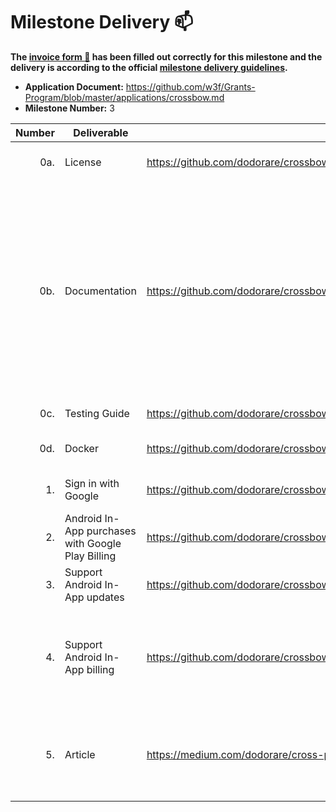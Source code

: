 # Milestone Delivery :mailbox:

**The [invoice form :pencil:](https://docs.google.com/forms/d/e/1FAIpQLSfmNYaoCgrxyhzgoKQ0ynQvnNRoTmgApz9NrMp-hd8mhIiO0A/viewform) has been filled out correctly for this milestone and the delivery is according to the official [milestone delivery guidelines](https://github.com/w3f/Grants-Program/blob/master/docs/milestone-deliverables-guidelines.md).**

* **Application Document:** https://github.com/w3f/Grants-Program/blob/master/applications/crossbow.md
* **Milestone Number:** 3

| Number | Deliverable | Link | Notes |
| -----: | ----------- | ------------- | ------------- |
| 0a. | License | https://github.com/dodorare/crossbow#license | Apache License 2.0 or MIT |
| 0b. | Documentation | https://github.com/dodorare/crossbow/tree/27ef7d77068969aebef4817bddfd3ed6614e5a87/docs/src | [admob](https://github.com/dodorare/crossbow/tree/27ef7d77068969aebef4817bddfd3ed6614e5a87/plugins/admob-android), [play-billing](https://github.com/dodorare/crossbow/tree/27ef7d77068969aebef4817bddfd3ed6614e5a87/plugins/play-billing), [play-core](https://github.com/dodorare/crossbow/tree/27ef7d77068969aebef4817bddfd3ed6614e5a87/plugins/play-core), [play-games-services](https://github.com/dodorare/crossbow/tree/27ef7d77068969aebef4817bddfd3ed6614e5a87/plugins/play-games-services), [how-to-create-plugins](https://crossbow.dodorare.com/crossbow/android-plugins.html), [in-app-updates-tutorial](https://crossbow.dodorare.com/tutorials/in-app-updates.html), [play-billing-tutorial](https://crossbow.dodorare.com/tutorials/play-billing.html), [code](https://docs.rs/crossbow/latest/crossbow/) |
| 0c. | Testing Guide | https://github.com/dodorare/crossbow/blob/27ef7d77068969aebef4817bddfd3ed6614e5a87/crossbundle/cli/tests/ | [integration tests](https://github.com/dodorare/crossbow/blob/27ef7d77068969aebef4817bddfd3ed6614e5a87/crossbundle/cli/tests/build_gradle.rs), [ci](https://github.com/dodorare/crossbow/blob/27ef7d77068969aebef4817bddfd3ed6614e5a87/.github/workflows/ci.yml) |
| 0d. | Docker | https://github.com/dodorare/crossbow/blob/27ef7d77068969aebef4817bddfd3ed6614e5a87/.github/docker/crossbundle.Dockerfile | [dockerfile](https://github.com/dodorare/crossbow/blob/27ef7d77068969aebef4817bddfd3ed6614e5a87/.github/docker/crossbundle.Dockerfile), [docker image](https://github.com/dodorare/crossbow/pkgs/container/crossbundle) |
| 1. | Sign in with Google | https://github.com/dodorare/crossbow/tree/27ef7d77068969aebef4817bddfd3ed6614e5a87/plugins/play-games-services | [crossbow plugin](https://github.com/dodorare/crossbow/tree/27ef7d77068969aebef4817bddfd3ed6614e5a87/plugins/play-games-services), [example](https://github.com/dodorare/crossbow/tree/27ef7d77068969aebef4817bddfd3ed6614e5a87/examples/crossbow-plugins) |
| 2. | Android In-App purchases with Google Play Billing | https://github.com/dodorare/crossbow/tree/27ef7d77068969aebef4817bddfd3ed6614e5a87/plugins/play-billing | [crossbow plugin](https://github.com/dodorare/crossbow/tree/27ef7d77068969aebef4817bddfd3ed6614e5a87/plugins/play-billing), [example](https://github.com/dodorare/crossbow/tree/27ef7d77068969aebef4817bddfd3ed6614e5a87/examples/crossbow-plugins) |
| 3. | Support Android In-App updates | https://github.com/dodorare/crossbow/tree/27ef7d77068969aebef4817bddfd3ed6614e5a87/plugins/play-core | [crossbow plugin](https://github.com/dodorare/crossbow/tree/27ef7d77068969aebef4817bddfd3ed6614e5a87/plugins/play-core), [example](https://github.com/dodorare/crossbow/tree/27ef7d77068969aebef4817bddfd3ed6614e5a87/examples/crossbow-plugins) |
| 4. | Support Android In-App billing | https://github.com/dodorare/crossbow/tree/27ef7d77068969aebef4817bddfd3ed6614e5a87/plugins/play-billing | Google now supports only [Play Billing](https://developer.android.com/google/play/billing) - [crossbow plugin](https://github.com/dodorare/crossbow/tree/27ef7d77068969aebef4817bddfd3ed6614e5a87/plugins/play-billing), [example](https://github.com/dodorare/crossbow/tree/27ef7d77068969aebef4817bddfd3ed6614e5a87/examples/crossbow-plugins) |
| 5. | Article | https://medium.com/dodorare/cross-platform-build-tools-and-toolkit-for-games-crossbow-announcement-ccd3b674b7c0 | [Article](https://medium.com/dodorare/cross-platform-build-tools-and-toolkit-for-games-crossbow-announcement-ccd3b674b7c0), [how-to-create-plugins](https://crossbow.dodorare.com/crossbow/android-plugins.html), [how-to-add-sign-in](https://github.com/dodorare/crossbow/tree/main/plugins/play-games-services#getting-started) |
